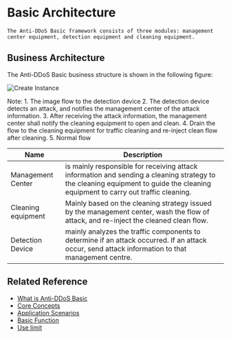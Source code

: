 # Basic Architecture

    The Anti-DDoS Basic framework consists of three modules: management center equipment, detection equipment and cleaning equipment.
    
## Business Architecture

The Anti-DDoS Basic business structure is shown in the following figure:

![Create Instance](https://github.com/jdcloudcom/cn/blob/edit/image/Basic%20Anti-DDos/Infrastructure01.png)

Note: 1. The image flow to the detection device 2. The detection device detects an attack, and notifies the management center of the attack information.
      3. After receiving the attack information, the management center shall notify the cleaning equipment to open and clean.
      4. Drain the flow to the cleaning equipment for traffic cleaning and re-inject clean flow after cleaning.
      5. Normal flow

| Name | Description |
| - | - |
| Management Center | is mainly responsible for receiving attack information and sending a cleaning strategy to the cleaning equipment to guide the cleaning equipment to carry out traffic cleaning.
| Cleaning equipment | Mainly based on the cleaning strategy issued by the management center, wash the flow of attack, and re-inject the cleaned clean flow.
| Detection Device | mainly analyzes the traffic components to determine if an attack occurred. If an attack occur, send attack information to that management centre.

## Related Reference

- [What is Anti-DDoS Basic](Overview.md)
- [Core Concepts](Core-Concepts.md)
- [Application Scenarios](Application-Scenarios.md)
- [Basic Function](Functions.md)
- [Use limit](Restrictions.md)

